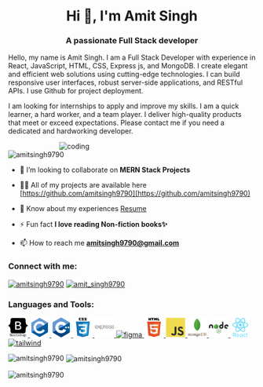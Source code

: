 <h1 align="center">Hi 👋, I'm Amit Singh</h1>
<h3 align="center">A passionate Full Stack developer</h3>

Hello, my name is Amit Singh. I am a Full Stack Developer with experience in React, JavaScript, HTML, CSS, Express js, and MongoDB. I create elegant and efficient web solutions using cutting-edge technologies. I can build responsive user interfaces, robust server-side applications, and RESTful APIs. I use Github for project deployment.

 I am looking for internships to apply and improve my skills. I am a quick learner, a hard worker, and a team player. I deliver high-quality products that meet   or exceed expectations. 
 Please contact me if you need a dedicated and hardworking developer.

<img align="right" alt="coding" width="400" src="https://user-images.githubusercontent.com/55389276/140866485-8fb1c876-9a8f-4d6a-98dc-08c4981eaf70.gif" />

<p align="left"> <img src="https://komarev.com/ghpvc/?username=amitsingh9790&label=Profile%20views&color=0e75b6&style=flat" alt="amitsingh9790" /> </p>

- 👯 I’m looking to collaborate on **MERN Stack Projects**

- 👨‍💻 All of my projects are available here [https://github.com/amitsingh9790](https://github.com/amitsingh9790)

- 📄 Know about my experiences [Resume](https://drive.google.com/file/d/1zYFUCgU9fDFm_ZGN6bWmkCLQKeP_H_bZ/view?usp=sharing)

- ⚡ Fun fact **I love reading Non-fiction books✨**

- 📫 How to reach me **amitsingh9790@gmail.com**

<h3 align="left">Connect with me:</h3>
<p align="left">
<a href="https://linkedin.com/in/amitsingh9790" target="blank"><img align="center" src="https://raw.githubusercontent.com/rahuldkjain/github-profile-readme-generator/master/src/images/icons/Social/linked-in-alt.svg" alt="amitsingh9790" height="30" width="40" /></a>
<a href="https://instagram.com/amit_singh9790" target="blank"><img align="center" src="https://raw.githubusercontent.com/rahuldkjain/github-profile-readme-generator/master/src/images/icons/Social/instagram.svg" alt="amit_singh9790" height="30" width="40" /></a>
</p>

<h3 align="left">Languages and Tools:</h3>
<p align="left"> <a href="https://getbootstrap.com" target="_blank" rel="noreferrer"> <img src="https://raw.githubusercontent.com/devicons/devicon/master/icons/bootstrap/bootstrap-plain-wordmark.svg" alt="bootstrap" width="40" height="40"/> </a> <a href="https://www.cprogramming.com/" target="_blank" rel="noreferrer"> <img src="https://raw.githubusercontent.com/devicons/devicon/master/icons/c/c-original.svg" alt="c" width="40" height="40"/> </a> <a href="https://www.w3schools.com/cpp/" target="_blank" rel="noreferrer"> <img src="https://raw.githubusercontent.com/devicons/devicon/master/icons/cplusplus/cplusplus-original.svg" alt="cplusplus" width="40" height="40"/> </a> <a href="https://www.w3schools.com/css/" target="_blank" rel="noreferrer"> <img src="https://raw.githubusercontent.com/devicons/devicon/master/icons/css3/css3-original-wordmark.svg" alt="css3" width="40" height="40"/> </a> <a href="https://expressjs.com" target="_blank" rel="noreferrer"> <img src="https://raw.githubusercontent.com/devicons/devicon/master/icons/express/express-original-wordmark.svg" alt="express" width="40" height="40"/> </a> <a href="https://www.figma.com/" target="_blank" rel="noreferrer"> <img src="https://www.vectorlogo.zone/logos/figma/figma-icon.svg" alt="figma" width="40" height="40"/> </a> <a href="https://www.w3.org/html/" target="_blank" rel="noreferrer"> <img src="https://raw.githubusercontent.com/devicons/devicon/master/icons/html5/html5-original-wordmark.svg" alt="html5" width="40" height="40"/> </a> <a href="https://developer.mozilla.org/en-US/docs/Web/JavaScript" target="_blank" rel="noreferrer"> <img src="https://raw.githubusercontent.com/devicons/devicon/master/icons/javascript/javascript-original.svg" alt="javascript" width="40" height="40"/> </a> <a href="https://www.mongodb.com/" target="_blank" rel="noreferrer"> <img src="https://raw.githubusercontent.com/devicons/devicon/master/icons/mongodb/mongodb-original-wordmark.svg" alt="mongodb" width="40" height="40"/> </a> <a href="https://nodejs.org" target="_blank" rel="noreferrer"> <img src="https://raw.githubusercontent.com/devicons/devicon/master/icons/nodejs/nodejs-original-wordmark.svg" alt="nodejs" width="40" height="40"/> </a> <a href="https://reactjs.org/" target="_blank" rel="noreferrer"> <img src="https://raw.githubusercontent.com/devicons/devicon/master/icons/react/react-original-wordmark.svg" alt="react" width="40" height="40"/> </a> <a href="https://tailwindcss.com/" target="_blank" rel="noreferrer"> <img src="https://www.vectorlogo.zone/logos/tailwindcss/tailwindcss-icon.svg" alt="tailwind" width="40" height="40"/> </a> </p>

<p><img align="left" src="https://github-readme-stats.vercel.app/api/top-langs?username=amitsingh9790&show_icons=true&locale=en&layout=compact" alt="amitsingh9790" /></p>

<p>&nbsp;<img align="center" src="https://github-readme-stats.vercel.app/api?username=amitsingh9790&show_icons=true&locale=en" alt="amitsingh9790" /></p>

<p><img align="center" src="https://github-readme-streak-stats.herokuapp.com/?user=amitsingh9790&" alt="amitsingh9790" /></p>

